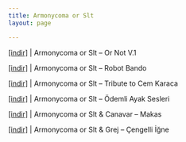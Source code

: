 ```yaml
---
title: Armonycoma or Slt
layout: page

---
```

<a href="https://cloud.mail.ru/public/7a1f5250b9b1/Armonycoma%20Or%20Slt%20-%20Or%20Not%20Vol.1" target="_blank">[indir]</a> | Armonycoma or Slt &#8211; Or Not V.1

<a href="https://cloud.mail.ru/public/bf1761285b97/Armonycoma%20Or%20Slt%20-%20Robot%20Bando" target="_blank">[indir]</a> | Armonycoma or Slt &#8211; Robot Bando

<a href="https://cloud.mail.ru/public/77ac2bc60d1c/Armonycoma%20Or%20Slt%20-%20Tribute%20to%20Cem%20Karaca" target="_blank">[indir]</a> | Armonycoma or Slt &#8211; Tribute to Cem Karaca

<a href="https://cloud.mail.ru/public/9518868f29c6/Armonycoma%20Or%20Slt%20-%20%C3%96demli%20Ayak%20Sesleri%20%28Dropsical%20Footsteps%29" target="_blank">[indir]</a> | Armonycoma or Slt &#8211; Ödemli Ayak Sesleri

<a href="https://cloud.mail.ru/public/0ac1db31ec41/Armonycoma%20Or%20Slt%20%26%20Canavar%20-%20Makas" target="_blank">[indir]</a> | Armonycoma or Slt & Canavar &#8211; Makas

<a href="https://cloud.mail.ru/public/bc1ed1d251ef/Armonycoma%20Or%20Slt%20%26%20Grej%20-%20%C3%87engelli%20%C4%B0%C4%9Fne%20EP" target="_blank">[indir]</a> | Armonycoma or Slt & Grej &#8211; Çengelli İğne